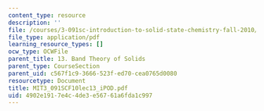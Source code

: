 ```yaml
---
content_type: resource
description: ''
file: /courses/3-091sc-introduction-to-solid-state-chemistry-fall-2010/4902e1917e4c4de3e56761a6fda1c997_MIT3_091SCF10lec13_iPOD.pdf
file_type: application/pdf
learning_resource_types: []
ocw_type: OCWFile
parent_title: 13. Band Theory of Solids
parent_type: CourseSection
parent_uid: c567f1c9-3666-523f-ed70-cea0765d0080
resourcetype: Document
title: MIT3_091SCF10lec13_iPOD.pdf
uid: 4902e191-7e4c-4de3-e567-61a6fda1c997
---
```

